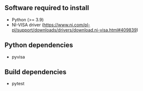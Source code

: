 ## Software required to install
- Python (>= 3.9)
- NI-VISA driver (https://www.ni.com/pl-pl/support/downloads/drivers/download.ni-visa.html#409839)
## Python dependencies
- pyvisa
## Build dependencies
- pytest
